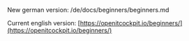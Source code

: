 New german version: /de/docs/beginners/beginners.md

Current english version: [https://openitcockpit.io/beginners/](https://openitcockpit.io/beginners/)

